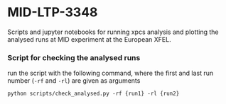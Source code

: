 # MID-LTP-3348
Scripts and jupyter notebooks for running xpcs analysis and plotting the analysed runs at MID experiment at the European XFEL.


### Script for checking the analysed runs
run the script with the following command, where the first and last run number (`-rf` and `-rl`) are given as arguments

`python scripts/check_analysed.py -rf {run1} -rl {run2}`
